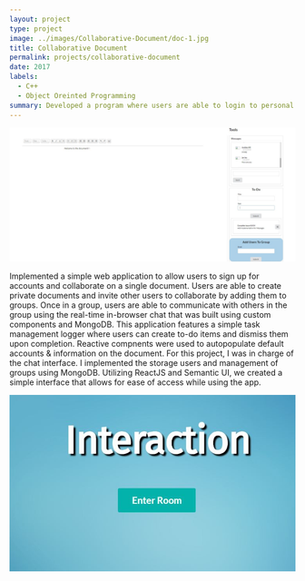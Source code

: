 ```yaml
---
layout: project
type: project
image: ../images/Collaborative-Document/doc-1.jpg
title: Collaborative Document 
permalink: projects/collaborative-document
date: 2017
labels:
  - C++
  - Object Oreinted Programming
summary: Developed a program where users are able to login to personal profiles to store information and interact with friends.
---
```

<img class="ui fluid image" src="../images/Collaborative-Document/doc-2.jpg" data-action="zoom">


Implemented a simple web application to allow users to sign up for accounts and collaborate on a single document. Users are able to create private documents and invite other users to collaborate by adding them to groups. Once in a group, users are able to communicate with others in the group using the real-time in-browser chat that was built using custom components and MongoDB. This application features a simple task management logger where users can create to-do items and dismiss them upon completion. Reactive compnents were used to autopopulate default accounts & information on the document. For this project, I was in charge of the chat interface. I implemented the storage users and management of groups using MongoDB. Utilizing ReactJS and Semantic UI, we created a simple interface that allows for ease of access while using the app. 

<img class="ui  image" src="../images/Collaborative-Document/doc-1.jpg" data-action="zoom">




